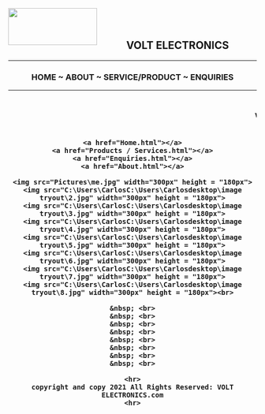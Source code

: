 <html>
    <head><title>VOLT ELECTRONICS.com</title>
    </head>
<center>
<body>
    <img src="start.jpg" width="180px" height="75px" align="left"><br>
    &nbsp; <br>
    <h2>VOLT ELECTRONICS</h2>
    <hr>
    <h3>HOME ~ ABOUT ~ SERVICE/PRODUCT ~ ENQUIRIES
    <hr>
    <marquee><h4>welcome</marquee>
        
    <a href="Home.html"></a>
    <a href="Products / Services.html"></a>
    <a href="Enquiries.html"></a>
    <a href="About.html"></a>

    <img src="Pictures\me.jpg" width="300px" height = "180px">
    <img src="C:\Users\CarlosC:\Users\Carlosdesktop\image tryout\2.jpg" width="300px" height = "180px">
    <img src="C:\Users\CarlosC:\Users\Carlosdesktop\image tryout\3.jpg" width="300px" height = "180px">
    <img src="C:\Users\CarlosC:\Users\Carlosdesktop\image tryout\4.jpg" width="300px" height = "180px">
    <img src="C:\Users\CarlosC:\Users\Carlosdesktop\image tryout\5.jpg" width="300px" height = "180px">
    <img src="C:\Users\CarlosC:\Users\Carlosdesktop\image tryout\6.jpg" width="300px" height = "180px">
    <img src="C:\Users\CarlosC:\Users\Carlosdesktop\image tryout\7.jpg" width="300px" height = "180px">
    <img src="C:\Users\CarlosC:\Users\Carlosdesktop\image tryout\8.jpg" width="300px" height = "180px"><br>

    &nbsp; <br>
    &nbsp; <br>
    &nbsp; <br>
    &nbsp; <br>
    &nbsp; <br>
    &nbsp; <br>
    &nbsp; <br>
    &nbsp; <br>

    <hr>
    copyright and copy 2021 All Rights Reserved: VOLT ELECTRONICS.com
    <hr>
</body>
</center>
</html>

